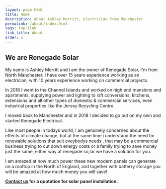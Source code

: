 ```yaml
---
layout: page.html
title: Home
description: About Ashley Merritt, electrician from Manchester
permalink: /about/index.html
tags: top-link
link_title: About
order: 1
---
```


## We are Renegade Solar

My name is Ashley Merritt and i am the owner of Renegade Solar, I'm from North Manchester. I have over 15 years experience working as an electrician, with 10 years experience working on commercial projects.

In 2016 I went to the Channel Islands and worked on high end mansions and apartments, supplying power and lighting to loft conversions, kitchens, extensions and all other types of domestic & commercial services, even industrial properties like the Jersey Recycling Centre.

I moved back to Manchester and in 2018 I decided to go out on my own and started Renegade Electrical.

Like most people in todays world, I am genuinely concerned about the effects of climate change, but at the same time i  understand the need for renewable solutions that suit eveybodys needs , that may be  a commercial business trying to cut down energy costs or a family trying to save money just the same, either way at renegade so,lar we have a solution for you.  


I am amazed at how much power these new modern panels can generate on a rooftop in the North of England, and together with batterry storage you will be amazed at how much money you will save!

**[Contact us](/contact/) for a quotation for solar panel installation.**
